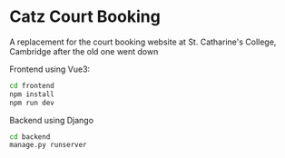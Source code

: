 # Catz Court Booking

A replacement for the court booking website at St. Catharine's College, Cambridge after the old one went down

Frontend using Vue3: 
```sh
cd frontend
npm install
npm run dev
```

Backend using Django
```sh
cd backend
manage.py runserver
```

